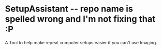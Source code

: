 # SetupAssistant -- repo name is spelled wrong and I'm not fixing that :P
A Tool to help make repeat computer setups easier if you can't use Imaging.
